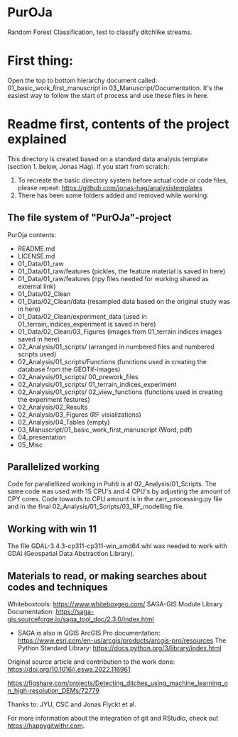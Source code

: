 # PurOJa
Random Forest Classification, test to classify ditchlike streams. 

# First thing:
Open the top to bottom hierarchy document called: 01_basic_work_first_manuscript in 03_Manuscript/Documentation. It's the easiest way to follow the start of process and use these files in here.

# Readme first, contents of the project explained
This directory is created based on a standard data analysis template (section 1. below, Jonas Hag). 
If you start from scratch:
1. To recreate the basic directory system before actual code or code files, please repeat: https://github.com/jonas-hag/analysistemplates
2. There has been some folders added and removed while working.  

## The file system of "PurOJa"-project
PurOja contents:
- README.md
- LICENSE.md
- 01_Data/01_raw
- 01_Data/01_raw/features (pickles, the feature material is saved in here)
- 01_Data/01_raw/features (npy files needed for working shared as external link)
- 01_Data/02_Clean
- 01_Data/02_Clean/data (resampled data based on the original study was in here)
- 01_Data/02_Clean/experiment_data (used in 01_terrain_indices_experiment is saved in here)
- 01_Data/02_Clean/03_Figures (images from 01_terrain indices images saved in here)
- 02_Analysis/01_scripts/ (arranged in numbered files and numbered scripts used)
- 02_Analysis/01_scripts/Functions (functions used in creating the database from the GEOTif-images)
- 02_Analysis/01_scripts/ 00_prework_files
- 02_Analysis/01_scripts/ 01_terrain_indices_experiment
- 02_Analysis/01_scripts/ 02_view_functions (functions used in creating the experiment festures)
- 02_Analysis/02_Results
- 02_Analysis/03_Figures (RF visializations)
- 02_Analysis/04_Tables (empty)
- 03_Manuscript/01_basic_work_first_manuscript (Word, pdf)
- 04_presentation
- 05_Misc

## Parallelized working
Code for parallellized working in Puhti is at 02_Analysis/01_Scripts. The same code was used with 15 CPU's and 4 CPU's by adjusting the amount of CPY cores. Code towards to CPU amount is in the zarr_processing.py file and in the final 02_Analysis/01_Scripts/03_RF_modelling file. 

## Working with win 11
The file GDAL-3.4.3-cp311-cp311-win_amd64.whl was needed to work with GDAl (Geospatial Data Abstraction Library).

## Materials to read, or making searches about codes and techniques
Whiteboxtools: https://www.whiteboxgeo.com/
SAGA-GIS Module Library Documentation: https://saga-gis.sourceforge.io/saga_tool_doc/2.3.0/index.html
- SAGA is also in QGIS
ArcGIS Pro documentation: https://www.esri.com/en-us/arcgis/products/arcgis-pro/resources 
The Python Standard Library: https://docs.python.org/3/library/index.html

Original source article and contribution to the work done:
https://doi.org/10.1016/j.eswa.2022.116961 

https://figshare.com/projects/Detecting_ditches_using_machine_learning_on_high-resolution_DEMs/72779

Thanks to: JYU, CSC and Jonas Flyckt et al.

For more information about the integration of git and RStudio, check out https://happygitwithr.com.

